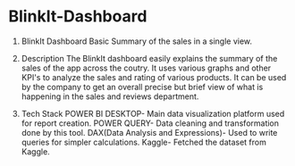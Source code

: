 # BlinkIt-Dashboard
1. BlinkIt Dashboard
    Basic Summary of the sales in a single view.

2. Description
  The BlinkIt dashboard easily explains the summary of the sales of the app across the coutry. It uses various graphs and other KPI's to analyze the sales and rating of various products. It can be used by the company to get an overall precise but brief view of what is happening in the sales and reviews department.

3. Tech Stack
   POWER BI DESKTOP- Main data visualization platform used for report creation.
   POWER QUERY- Data cleaning and transformation done by this tool.
   DAX(Data Analysis and Expressions)- Used to write queries for simpler calculations.
   Kaggle- Fetched the dataset from Kaggle.
   
